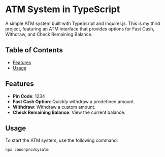 # ATM System in TypeScript

A simple ATM system built with TypeScript and Inquirer.js. This is my third project, featuring an ATM interface that provides options for Fast Cash, Withdraw, and Check Remaining Balance.

## Table of Contents

- [Features](#features)
- [Usage](#usage)


## Features

- **Pin Code**: 1234
- **Fast Cash Option**: Quickly withdraw a predefined amount.
- **Withdraw**: Withdraw a custom amount.
- **Check Remaining Balance**: View the current balance.
  
## Usage

To start the ATM system, use the following command:

```sh
npx canonpro3sysatm

